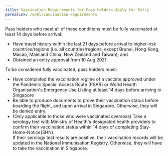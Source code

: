 ```yaml
---
title: Vaccination Requirements for Pass Holders Apply for Entry
permalink: /wphl/vaccination-requirements
---
```

Pass holders who meet all of these conditions must be fully vaccinated at least 14 days before arrival: 
- Have travel history within the last 21 days before arrival to higher-risk countries/regions (i.e. all countries/regions, except Brunei, Hong Kong, Macao, Mainland China, New Zealand and Taiwan); and 
- Obtained an entry approval from 10 Aug 2021. 

To be considered fully vaccinated, pass holders must: 
- Have completed the vaccination regime of a vaccine approved under the Pandemic Special Access Route (PSAR) or World Health Organisation's Emergency Use Listing at least 14 days before arriving in Singapore
- Be able to produce documents to prove their vaccination status before boarding the flight, and upon arrival in Singapore. Otherwise, they will be denied entry. 
- (Only applicable to those who were vaccinated overseas) Take a serology test with Ministry of Health's designated health providers to confirm their vaccination status within 14 days of completing Stay-Home-Notice(SHN). <br/>
If their serology test results are positive, their vaccination records will be updated in the National Immunisation Registry. Otherwise, they will have to take the vaccination in Singapore. 

